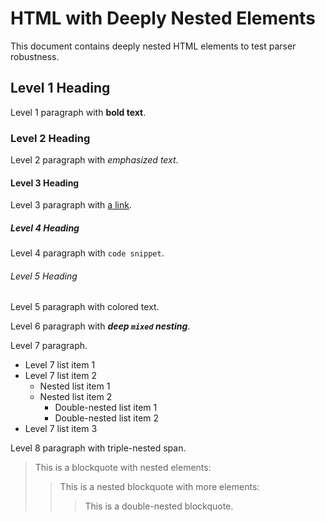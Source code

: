 # HTML with Deeply Nested Elements

This document contains deeply nested HTML elements to test parser robustness.

## Level 1 Heading

Level 1 paragraph with **bold text**.

### Level 2 Heading

Level 2 paragraph with *emphasized text*.

#### Level 3 Heading

Level 3 paragraph with [a link](https://example.com).

##### Level 4 Heading

Level 4 paragraph with `code snippet`.

###### Level 5 Heading

Level 5 paragraph with colored text.

Level 6 paragraph with ***deep `mixed` nesting***.

Level 7 paragraph.

- Level 7 list item 1
- Level 7 list item 2
  - Nested list item 1
  - Nested list item 2
    - Double-nested list item 1
    - Double-nested list item 2
- Level 7 list item 3

Level 8 paragraph with triple-nested span.

> This is a blockquote with nested elements:
>
> > This is a nested blockquote with more elements:
> >
> > > This is a double-nested blockquote.